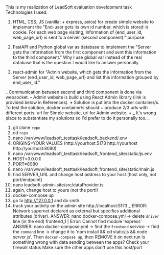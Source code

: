 This is my realization of LeadSoft evaluation development task Technologies I used:

1. HTML, CSS, JS (vanilla; + express, axios) for create simple website to implement the "End-user gets its own id number, which is stored in cookie. For each web page visiting, information of {end_user_id, web_page_url} is sent to a server (second component)." purpose

2. FastAPI and Python global var as database to implement the "Server gets the information from the first component and sent this information to the third component." Why I use global var instead of the real database that is the question I would like to answer personally.

3. react-admin for "Admin website, which gets the information from the Server {end_user_id, web_page_url} and list this information grouped by end_user_id."

_
Communication between second and third component is done via websocket. **-**
Admin website is build using React Admin library (link is provided below in References). **+**
Solution is put into the docker container/s. To test the solution, docker container/s should + produce 2/3 urls with different ports: url for Simple website, url for Admin website. **+**
_
It's wrong place to substantiate my solutions so I'd prefer to do it personally too.
_
1. git clone `repo`
2. cd `repo`
3. nano /var/www/leadsoft_testtask/leadsoft_backend/.env
4. ORIGINS=YOUR VALUES (http://yourhost:5173 http://yourhost http://yourhost:8080)
5. nano /var/www/leadsoft_testtask/leadsoft_frontend_site/static/js.env
6. HOST=0.0.0.0
7. PORT=8080
8. nano /var/www/leadsoft_testtask/leadsoft_frontend_site/static/main.js
9. find SERVER_URL and change host address to your host (host only, not port/endpoint)
10. nano leadsoft-admin-site/src/dataProvider.ts
11. again, change host to yours (not the port!)
12. docker-compose up
13. go to http://127.0.0.1 and do smth
14. track your activity on the admin site http://localhost:5173 
_
ERROR: Network supernet declared as external but specifies additional attributes (driver).
ANSWER: nano docker-compose.yml -> delete `driver` line (in the end)
frontend_1  | Error: Cannot find module 'express'
ANSWER: nano docker-compose.yml -> find the `frontend` service -> find the `command` line -> change it to 'npm install && cd static/js && node server.js'. Then `docker-compose up`, then REMOVE it on next run
Is something wrong with data sending between the apps? Check your firewall status
Make sure the other apps don't use this host/port
